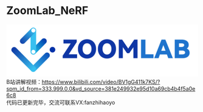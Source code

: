 # ZoomLab_NeRF
![](https://github.com/superrice2020/ZoomLab_NeRF/blob/main/images/logo.jpg)
B站讲解视频：https://www.bilibili.com/video/BV1gG411k7KS/?spm_id_from=333.999.0.0&vd_source=381e249932e95d10a69cb4b4f5a0e6c8    
代码已更新完毕，交流可联系VX:fanzhihaoyo
